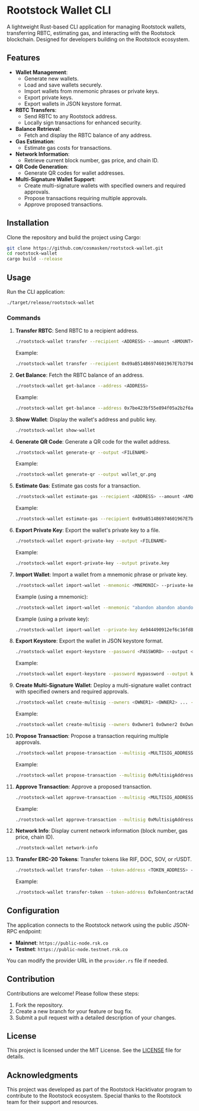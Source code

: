 # Rootstock Wallet CLI

A lightweight Rust-based CLI application for managing Rootstock wallets, transferring RBTC, estimating gas, and interacting with the Rootstock blockchain. Designed for developers building on the Rootstock ecosystem.

## Features

- **Wallet Management**:
  - Generate new wallets.
  - Load and save wallets securely.
  - Import wallets from mnemonic phrases or private keys.
  - Export private keys.
  - Export wallets in JSON keystore format.
- **RBTC Transfers**:
  - Send RBTC to any Rootstock address.
  - Locally sign transactions for enhanced security.
- **Balance Retrieval**:
  - Fetch and display the RBTC balance of any address.
- **Gas Estimation**:
  - Estimate gas costs for transactions.
- **Network Information**:
  - Retrieve current block number, gas price, and chain ID.
- **QR Code Generation**:
  - Generate QR codes for wallet addresses.
- **Multi-Signature Wallet Support**:
  - Create multi-signature wallets with specified owners and required approvals.
  - Propose transactions requiring multiple approvals.
  - Approve proposed transactions.

## Installation

Clone the repository and build the project using Cargo:

```bash
git clone https://github.com/cosmasken/rootstock-wallet.git
cd rootstock-wallet
cargo build --release
```

## Usage

Run the CLI application:

```bash
./target/release/rootstock-wallet
```

### Commands

1. **Transfer RBTC**:
   Send RBTC to a recipient address.

   ```bash
   ./rootstock-wallet transfer --recipient <ADDRESS> --amount <AMOUNT>
   ```

   Example:

   ```bash
   ./rootstock-wallet transfer --recipient 0x09aB514B6974601967E7b379478EFf4073cceD06 --amount 0.0001
   ```

2. **Get Balance**:
   Fetch the RBTC balance of an address.

   ```bash
   ./rootstock-wallet get-balance --address <ADDRESS>
   ```

   Example:

   ```bash
   ./rootstock-wallet get-balance --address 0x7be423bf55e894f05a2b2f6a692d00ce258b203d
   ```

3. **Show Wallet**:
   Display the wallet's address and public key.

   ```bash
   ./rootstock-wallet show-wallet
   ```

4. **Generate QR Code**:
   Generate a QR code for the wallet address.

   ```bash
   ./rootstock-wallet generate-qr --output <FILENAME>
   ```

   Example:

   ```bash
   ./rootstock-wallet generate-qr --output wallet_qr.png
   ```

5. **Estimate Gas**:
   Estimate gas costs for a transaction.

   ```bash
   ./rootstock-wallet estimate-gas --recipient <ADDRESS> --amount <AMOUNT>
   ```

   Example:

   ```bash
   ./rootstock-wallet estimate-gas --recipient 0x09aB514B6974601967E7b379478EFf4073cceD06 --amount 0.0001
   ```

6. **Export Private Key**:
   Export the wallet's private key to a file.

   ```bash
   ./rootstock-wallet export-private-key --output <FILENAME>
   ```

   Example:

   ```bash
   ./rootstock-wallet export-private-key --output private.key
   ```

7. **Import Wallet**:
   Import a wallet from a mnemonic phrase or private key.

   ```bash
   ./rootstock-wallet import-wallet --mnemonic <MNEMONIC> --private-key <PRIVATE_KEY>
   ```

   Example (using a mnemonic):

   ```bash
   ./rootstock-wallet import-wallet --mnemonic "abandon abandon abandon abandon abandon abandon abandon abandon abandon abandon abandon about"
   ```

   Example (using a private key):

   ```bash
   ./rootstock-wallet import-wallet --private-key 4e944490912ef6c16fd8731beadf228c601da4ac0a6bd6b0b348a0a92f32d97f
   ```

8. **Export Keystore**:
   Export the wallet in JSON keystore format.

   ```bash
   ./rootstock-wallet export-keystore --password <PASSWORD> --output <FILENAME>
   ```

   Example:

   ```bash
   ./rootstock-wallet export-keystore --password mypassword --output keystore.json
   ```

9. **Create Multi-Signature Wallet**:
   Deploy a multi-signature wallet contract with specified owners and required approvals.

   ```bash
   ./rootstock-wallet create-multisig --owners <OWNER1> <OWNER2> ... --required <NUMBER>
   ```

   Example:

   ```bash
   ./rootstock-wallet create-multisig --owners 0xOwner1 0xOwner2 0xOwner3 --required 2
   ```

10. **Propose Transaction**:
    Propose a transaction requiring multiple approvals.

    ```bash
    ./rootstock-wallet propose-transaction --multisig <MULTISIG_ADDRESS> --to <RECIPIENT> --value <AMOUNT> --data <DATA>
    ```

    Example:

    ```bash
    ./rootstock-wallet propose-transaction --multisig 0xMultisigAddress --to 0xRecipientAddress --value 0.1 --data 0x
    ```

11. **Approve Transaction**:
    Approve a proposed transaction.

    ```bash
    ./rootstock-wallet approve-transaction --multisig <MULTISIG_ADDRESS> --tx-id <TRANSACTION_ID>
    ```

    Example:

    ```bash
    ./rootstock-wallet approve-transaction --multisig 0xMultisigAddress --tx-id 1
    ```

12. **Network Info**:
    Display current network information (block number, gas price, chain ID).

    ```bash
    ./rootstock-wallet network-info
    ```
13. **Transfer ERC-20 Tokens**:
    Transfer tokens like RIF, DOC, SOV, or rUSDT.

    ```bash
    ./rootstock-wallet transfer-token --token-address <TOKEN_ADDRESS> --recipient <RECIPIENT_ADDRESS> --amount <AMOUNT>
    ```

    Example:

    ```bash
    ./rootstock-wallet transfer-token --token-address 0xTokenContractAddress --recipient 0xRecipientAddress --amount 10
    ```

## Configuration

The application connects to the Rootstock network using the public JSON-RPC endpoint:

- **Mainnet**: `https://public-node.rsk.co`
- **Testnet**: `https://public-node.testnet.rsk.co`

You can modify the provider URL in the `provider.rs` file if needed.

## Contribution

Contributions are welcome! Please follow these steps:

1. Fork the repository.
2. Create a new branch for your feature or bug fix.
3. Submit a pull request with a detailed description of your changes.

## License

This project is licensed under the MIT License. See the [LICENSE](LICENSE) file for details.

## Acknowledgments

This project was developed as part of the Rootstock Hacktivator program to contribute to the Rootstock ecosystem. Special thanks to the Rootstock team for their support and resources.